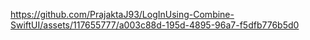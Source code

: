 

https://github.com/PrajaktaJ93/LogInUsing-Combine-SwiftUI/assets/117655777/a003c88d-195d-4895-96a7-f5dfb776b5d0

